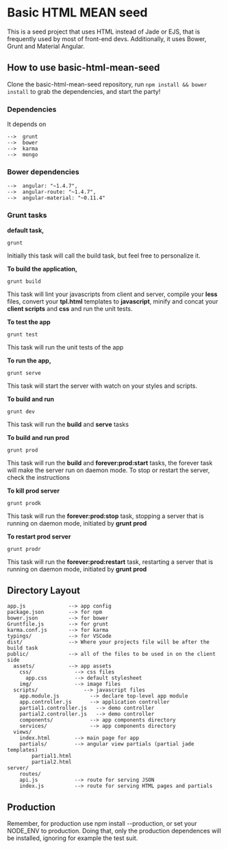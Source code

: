 # Basic HTML MEAN seed

This is a seed project that uses HTML instead of Jade or EJS, that is frequently used by most of front-end devs.
Additionally, it uses Bower, Grunt and Material Angular.

## How to use basic-html-mean-seed

Clone the basic-html-mean-seed repository, run `npm install && bower install` to grab the dependencies, and start the party!

### Dependencies

It depends on
```
-->  grunt
-->  bower
-->  karma
-->  mongo
```

### Bower dependencies
```
-->  angular: "~1.4.7",
-->  angular-route: "~1.4.7",
-->  angular-material: "~0.11.4"
```

### Grunt tasks

**default task,**
```
grunt 
```
Initially this task will call the build task, but feel free to personalize it.

**To build the application,**
```
grunt build
```

This task will lint your javascripts from client and server,
compile your **less** files,
convert your **tpl.html** templates to **javascript**,
minify and concat your **client scripts** and **css**
and run the unit tests.

**To test the app**
```
grunt test
```

This task will run the unit tests of the app

**To run the app,**
```
grunt serve
```

This task will start the server with watch on your styles and scripts.

**To build and run**
```
grunt dev
```

This task will run the **build** and **serve** tasks

**To build and run prod**
```
grunt prod
```

This task will run the **build** and **forever:prod:start** tasks,
the forever task will make the server run on daemon mode.
To stop or restart the server, check the instructions 

**To kill prod server**
```
grunt prodk
```
This task will run the **forever:prod:stop** task,
stopping a server that is running on daemon mode,
initiated by **grunt prod**

**To restart prod server**
```
grunt prodr
```
This task will run the **forever:prod:restart** task,
restarting a server that is running on daemon mode,
initiated by **grunt prod**


## Directory Layout
    
    app.js              --> app config
    package.json        --> for npm
    bower.json          --> for bower
    Gruntfile.js        --> for grunt
    karma.conf.js       --> for karma
    typings/            --> for VSCode
    dist/               --> Where your projects file will be after the build task
    public/             --> all of the files to be used in on the client side
      assets/           --> app assets
        css/              --> css files
          app.css         --> default stylesheet
        img/              --> image files
      scripts/               --> javascript files
        app.module.js          --> declare top-level app module
        app.controller.js      --> application controller
        partial1.controller.js   --> demo controller 
        partial2.controller.js   --> demo controller
        components/            --> app components directory
        services/              --> app components directory
      views/
        index.html        --> main page for app
        partials/         --> angular view partials (partial jade templates)
            partial1.html
            partial2.html
    server/    
        routes/
        api.js            --> route for serving JSON
        index.js          --> route for serving HTML pages and partials
    
 ## Production
 
 Remember, for production use npm install --production, or set your NODE_ENV to production.
 Doing that, only the production dependences will be installed, ignoring for example the test suit. 